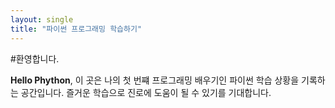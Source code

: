 ```yaml
---
layout: single
title: "파이썬 프로그래밍 학습하기"
---
```


#환영합니다.

**Hello Phython**, 이 곳은 나의 첫 번쨰 프로그래밍 배우기인 파이썬 학습 상황을 기록하는 공간입니다. 즐거운 학습으로 진로에 도움이 될 수 있기를 기대합니다.
